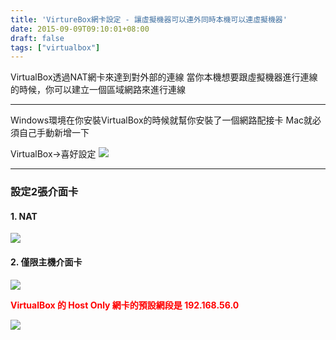 ```yaml
---
title: 'VirtureBox網卡設定 - 讓虛擬機器可以連外同時本機可以連虛擬機器'
date: 2015-09-09T09:10:01+08:00
draft: false
tags: ["virtualbox"]
---
```

VirtualBox透過NAT網卡來達到對外部的連線
當你本機想要跟虛擬機器進行連線的時候，你可以建立一個區域網路來進行連線

***

Windows環境在你安裝VirtualBox的時候就幫你安裝了一個網路配接卡
Mac就必須自己手動新增一下

VirtualBox->喜好設定
<img src="//fblog.loopbai.com/images/201509/A03-01.png">

***

### 設定2張介面卡
#### 1. NAT
<img src="//fblog.loopbai.com/images/201509/A03-02.png">

#### 2. 僅限主機介面卡
<img src="//fblog.loopbai.com/images/201509/A03-03.png">

<b style="color:red;">VirtualBox 的 Host Only 網卡的預設網段是 192.168.56.0</b>

<img src="//fblog.loopbai.com/images/201509/A03-04.png">
